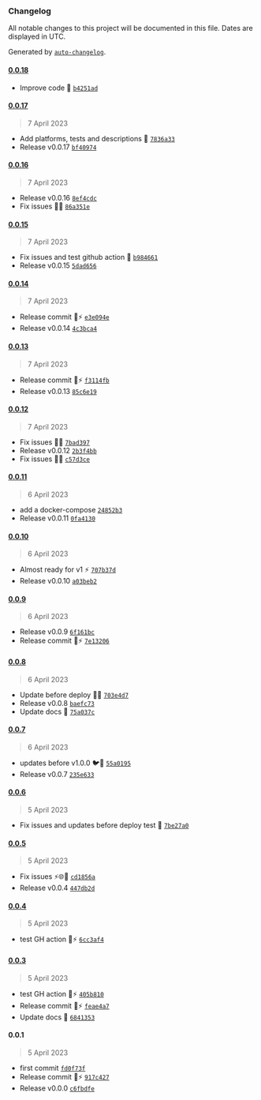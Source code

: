 ### Changelog

All notable changes to this project will be documented in this file. Dates are displayed in UTC.

Generated by [`auto-changelog`](https://github.com/CookPete/auto-changelog).

#### [0.0.18](https://github.com/pigeonposse/pigeon-web/compare/0.0.17...0.0.18)

- Improve code 🌈 [`b4251ad`](https://github.com/pigeonposse/pigeon-web/commit/b4251adf73b863610671bba99f326b380c0d3a46)

#### [0.0.17](https://github.com/pigeonposse/pigeon-web/compare/0.0.16...0.0.17)

> 7 April 2023

- Add platforms, tests and descriptions 🐳 [`7836a33`](https://github.com/pigeonposse/pigeon-web/commit/7836a33641b62ec26932af319f755531f15829f7)
- Release v0.0.17 [`bf40974`](https://github.com/pigeonposse/pigeon-web/commit/bf40974b42cc2cce292973e1c5687b43129819fa)

#### [0.0.16](https://github.com/pigeonposse/pigeon-web/compare/0.0.15...0.0.16)

> 7 April 2023

- Release v0.0.16 [`8ef4cdc`](https://github.com/pigeonposse/pigeon-web/commit/8ef4cdc440867c9ee4ecb60a4b8aee58929c03ea)
- Fix issues 🐛🌈 [`86a351e`](https://github.com/pigeonposse/pigeon-web/commit/86a351e9432964b9b7ff4c3968653e74895b12ca)

#### [0.0.15](https://github.com/pigeonposse/pigeon-web/compare/0.0.14...0.0.15)

> 7 April 2023

- Fix issues and test github action 🐳 [`b984661`](https://github.com/pigeonposse/pigeon-web/commit/b9846611a5826c7b80aa44bf9d3c12ad2265c820)
- Release v0.0.15 [`5dad656`](https://github.com/pigeonposse/pigeon-web/commit/5dad656cbab3400693d516b123b53c69440d5f34)

#### [0.0.14](https://github.com/pigeonposse/pigeon-web/compare/0.0.13...0.0.14)

> 7 April 2023

- Release commit 🌈⚡️ [`e3e094e`](https://github.com/pigeonposse/pigeon-web/commit/e3e094ecd655fa273bee319f527268699e5256c5)
- Release v0.0.14 [`4c3bca4`](https://github.com/pigeonposse/pigeon-web/commit/4c3bca4bb0e13c5331ae2a9c6e9bbf2b8fe10a29)

#### [0.0.13](https://github.com/pigeonposse/pigeon-web/compare/0.0.12...0.0.13)

> 7 April 2023

- Release commit 🌈⚡️ [`f3114fb`](https://github.com/pigeonposse/pigeon-web/commit/f3114fbc5de721cef622a33bd347f9d477adf90d)
- Release v0.0.13 [`85c6e19`](https://github.com/pigeonposse/pigeon-web/commit/85c6e19fe56b4c31b3bb630193b7062b2189c1c1)

#### [0.0.12](https://github.com/pigeonposse/pigeon-web/compare/0.0.11...0.0.12)

> 7 April 2023

- Fix issues 🐛🌐 [`7bad397`](https://github.com/pigeonposse/pigeon-web/commit/7bad3978535f00a4545a3ec49acc0c2136e49621)
- Release v0.0.12 [`2b3f4bb`](https://github.com/pigeonposse/pigeon-web/commit/2b3f4bb7dde5c59be63b07e0d3b18f1b321a50b0)
- Fix issues 🐛🌐 [`c57d3ce`](https://github.com/pigeonposse/pigeon-web/commit/c57d3ce6791b1359365b551367fe39005c56211a)

#### [0.0.11](https://github.com/pigeonposse/pigeon-web/compare/0.0.10...0.0.11)

> 6 April 2023

- add a docker-compose [`24852b3`](https://github.com/pigeonposse/pigeon-web/commit/24852b37ccf621ca006007582f381b33e0b37853)
- Release v0.0.11 [`0fa4130`](https://github.com/pigeonposse/pigeon-web/commit/0fa41307ebb95cc5f49e9b64c7e372069a07407c)

#### [0.0.10](https://github.com/pigeonposse/pigeon-web/compare/0.0.9...0.0.10)

> 6 April 2023

- Almost ready for v1 ⚡️ [`707b37d`](https://github.com/pigeonposse/pigeon-web/commit/707b37dcde52241986684cccbc9c9fc9cc308f1c)
- Release v0.0.10 [`a03beb2`](https://github.com/pigeonposse/pigeon-web/commit/a03beb241475f2e1afa1ad8fd0ac71fa9b089d4e)

#### [0.0.9](https://github.com/pigeonposse/pigeon-web/compare/0.0.8...0.0.9)

> 6 April 2023

- Release v0.0.9 [`6f161bc`](https://github.com/pigeonposse/pigeon-web/commit/6f161bcd4c105280f68811400654a2d058661dcf)
- Release commit 🌈⚡️ [`7e13206`](https://github.com/pigeonposse/pigeon-web/commit/7e13206c5737884552d0e040264bfa5535a893fd)

#### [0.0.8](https://github.com/pigeonposse/pigeon-web/compare/0.0.7...0.0.8)

> 6 April 2023

- Update before deploy 🌈🚀 [`703e4d7`](https://github.com/pigeonposse/pigeon-web/commit/703e4d792ac548a153844ad9cc5755314b18a1e8)
- Release v0.0.8 [`baefc73`](https://github.com/pigeonposse/pigeon-web/commit/baefc73624c09447ca3361e7b60c773a450b22d8)
- Update docs 🌈 [`75a037c`](https://github.com/pigeonposse/pigeon-web/commit/75a037c614cbd618fc205686c5ea1fdaf177f6ce)

#### [0.0.7](https://github.com/pigeonposse/pigeon-web/compare/0.0.6...0.0.7)

> 6 April 2023

- updates before v1.0.0 🐦🌈 [`55a0195`](https://github.com/pigeonposse/pigeon-web/commit/55a01957fdba068bc3fffff8e1786c393909f57c)
- Release v0.0.7 [`235e633`](https://github.com/pigeonposse/pigeon-web/commit/235e633e728e6338febd089c447f76d22fd70719)

#### [0.0.6](https://github.com/pigeonposse/pigeon-web/compare/0.0.5...0.0.6)

> 5 April 2023

- Fix issues and updates before deploy test 🚀 [`7be27a0`](https://github.com/pigeonposse/pigeon-web/commit/7be27a0bc46132d18f77bf76ffe36b7f2f5823ac)

#### [0.0.5](https://github.com/pigeonposse/pigeon-web/compare/0.0.4...0.0.5)

> 5 April 2023

- Fix issues ⚡️🌐🌈 [`cd1856a`](https://github.com/pigeonposse/pigeon-web/commit/cd1856af6a7fe9939f89e2b73589941cc2f5007c)
- Release v0.0.4 [`447db2d`](https://github.com/pigeonposse/pigeon-web/commit/447db2df4aa0ca8da67ed510ef9cc0116d4cf16b)

#### [0.0.4](https://github.com/pigeonposse/pigeon-web/compare/0.0.3...0.0.4)

> 5 April 2023

- test GH action 🌈⚡ [`6cc3af4`](https://github.com/pigeonposse/pigeon-web/commit/6cc3af4dc415609f7ceb8989292ed5004cc84b16)

#### [0.0.3](https://github.com/pigeonposse/pigeon-web/compare/0.0.1...0.0.3)

> 5 April 2023

- test GH action 🌈⚡ [`405b810`](https://github.com/pigeonposse/pigeon-web/commit/405b810628522ae6719d3f7b8b5483b6c5c0041e)
- Release commit 🌈⚡️ [`feae4a7`](https://github.com/pigeonposse/pigeon-web/commit/feae4a756f6957eb71f4ae0dc470a23022b701c2)
- Update docs 🌈 [`6841353`](https://github.com/pigeonposse/pigeon-web/commit/684135316794fc7df2418f79e966e2b82a3c8f28)

#### 0.0.1

> 5 April 2023

- first commit [`fd0f73f`](https://github.com/pigeonposse/pigeon-web/commit/fd0f73f27fc3370b568f56bba2797a8d3d17de29)
- Release commit 🌈⚡️ [`917c427`](https://github.com/pigeonposse/pigeon-web/commit/917c42764dd7c740331033eb8034030a2e96078f)
- Release v0.0.0 [`c6fbdfe`](https://github.com/pigeonposse/pigeon-web/commit/c6fbdfe05bbf941bb28d774fba95fca2aab97657)
